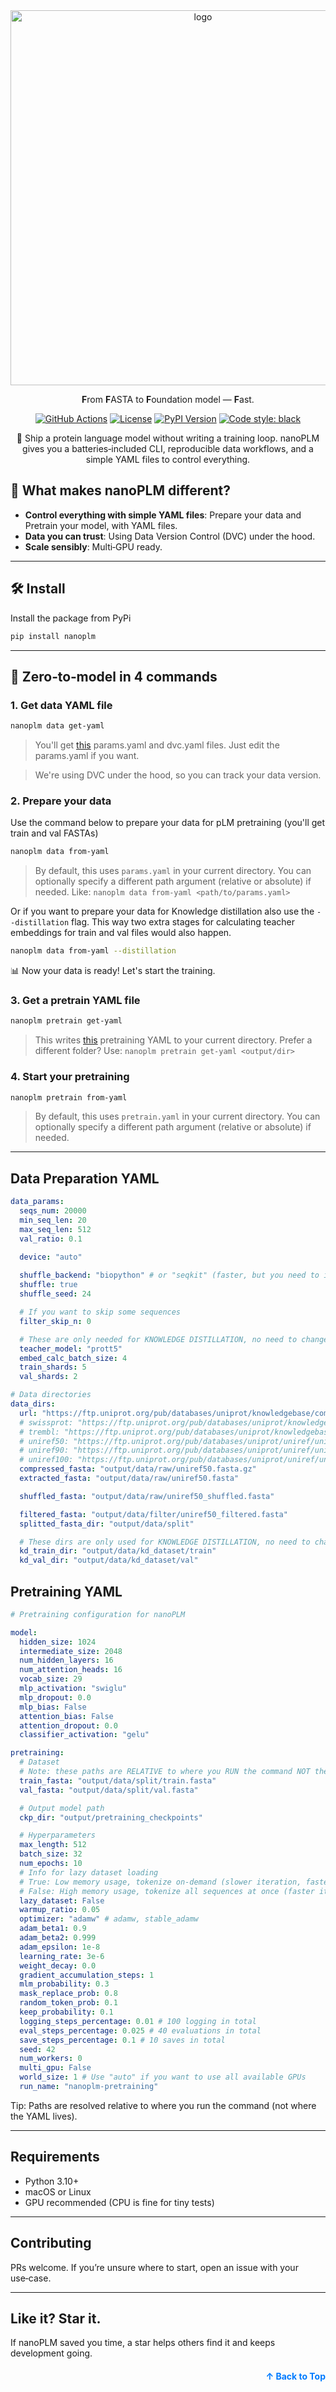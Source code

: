 <div align="center">

<img src="https://github.com/user-attachments/assets/dd520214-1f12-44c6-a6da-716934e4e981" alt="logo" width="600"/>

**F**rom **F**ASTA to **F**oundation model — **F**ast.

[![GitHub Actions](https://img.shields.io/github/actions/workflow/status/heispv/nanoplm/publish-to-pypi.yml?style=plastic&logo=github-actions&label=CI)](https://github.com/heispv/nanoplm/actions/workflows/publish-to-pypi.yml)
[![License](https://img.shields.io/github/license/heispv/nanoplm?style=plastic&color=orange&logo=github&label=License)](./LICENSE)
[![PyPI Version](https://img.shields.io/pypi/v/nanoplm?style=plastic&color=4b8bbe&logo=pypi&logoColor=white&label=PyPI)](https://pypi.org/project/nanoplm/)
[![Code style: black](https://img.shields.io/badge/code%20style-black-000000.svg?style=plastic)](https://github.com/psf/black)

<p>🚀 Ship a protein language model without writing a training loop. nanoPLM gives you a batteries‑included CLI, reproducible data workflows, and a simple YAML files to control everything.</p>

</div>

## 🧬 What makes nanoPLM different?

- **Control everything with simple YAML files**: Prepare your data and Pretrain your model, with YAML files.
- **Data you can trust**: Using Data Version Control (DVC) under the hood.
- **Scale sensibly**: Multi‑GPU ready.

---

## 🛠️ Install

Install the package from PyPi

```bash
pip install nanoplm
```

---

## 🤖 Zero‑to‑model in 4 commands

### 1. Get data YAML file

```bash
nanoplm data get-yaml
```

>You'll get [this](#data-preparation-yaml) params.yaml and dvc.yaml files. Just edit the params.yaml if you want.

> We're using DVC under the hood, so you can track your data version.

### 2. Prepare your data

Use the command below to prepare your data for pLM pretraining (you'll get train and val FASTAs)

```bash
nanoplm data from-yaml
```

> By default, this uses `params.yaml` in your current directory. You can optionally specify a different path argument (relative or absolute) if needed.
Like: `nanoplm data from-yaml <path/to/params.yaml>`


Or if you want to prepare your data for Knowledge distillation also use the `--distillation` flag.
This way two extra stages for calculating teacher embeddings for train and val files would also happen.

```bash
nanoplm data from-yaml --distillation
```

📊 Now your data is ready! Let's start the training.

### 3. Get a pretrain YAML file

```bash
nanoplm pretrain get-yaml
```

> This writes [this](#pretraining-yaml) pretraining YAML to your current directory. Prefer a different folder?
Use: `nanoplm pretrain get-yaml <output/dir>`

### 4. Start your pretraining

```bash
nanoplm pretrain from-yaml
```

> By default, this uses `pretrain.yaml` in your current directory. You can optionally specify a different path argument (relative or absolute) if needed.

---

## Data Preparation YAML

```yaml
data_params:
  seqs_num: 20000
  min_seq_len: 20
  max_seq_len: 512
  val_ratio: 0.1

  device: "auto"
  
  shuffle_backend: "biopython" # or "seqkit" (faster, but you need to install it)
  shuffle: true
  shuffle_seed: 24

  # If you want to skip some sequences
  filter_skip_n: 0

  # These are only needed for KNOWLEDGE DISTILLATION, no need to change them if you want to do pretraining only
  teacher_model: "prott5"
  embed_calc_batch_size: 4
  train_shards: 5
  val_shards: 2

# Data directories
data_dirs:
  url: "https://ftp.uniprot.org/pub/databases/uniprot/knowledgebase/complete/uniprot_sprot.fasta.gz"
  # swissprot: "https://ftp.uniprot.org/pub/databases/uniprot/knowledgebase/complete/uniprot_sprot.fasta.gz"
  # trembl: "https://ftp.uniprot.org/pub/databases/uniprot/knowledgebase/complete/uniprot_trembl.fasta.gz"
  # uniref50: "https://ftp.uniprot.org/pub/databases/uniprot/uniref/uniref50/uniref50.fasta.gz"
  # uniref90: "https://ftp.uniprot.org/pub/databases/uniprot/uniref/uniref90/uniref90.fasta.gz"
  # uniref100: "https://ftp.uniprot.org/pub/databases/uniprot/uniref/uniref100/uniref100.fasta.gz"
  compressed_fasta: "output/data/raw/uniref50.fasta.gz"
  extracted_fasta: "output/data/raw/uniref50.fasta"

  shuffled_fasta: "output/data/raw/uniref50_shuffled.fasta"

  filtered_fasta: "output/data/filter/uniref50_filtered.fasta"
  splitted_fasta_dir: "output/data/split"

  # These dirs are only used for KNOWLEDGE DISTILLATION, no need to change them if you want to do pretraining only
  kd_train_dir: "output/data/kd_dataset/train"
  kd_val_dir: "output/data/kd_dataset/val"
```

## Pretraining YAML

```yaml
# Pretraining configuration for nanoPLM

model:
  hidden_size: 1024
  intermediate_size: 2048
  num_hidden_layers: 16
  num_attention_heads: 16
  vocab_size: 29
  mlp_activation: "swiglu"
  mlp_dropout: 0.0
  mlp_bias: False
  attention_bias: False
  attention_dropout: 0.0
  classifier_activation: "gelu"

pretraining:
  # Dataset
  # Note: these paths are RELATIVE to where you RUN the command NOT the YAML file.
  train_fasta: "output/data/split/train.fasta"
  val_fasta: "output/data/split/val.fasta"

  # Output model path
  ckp_dir: "output/pretraining_checkpoints"

  # Hyperparameters
  max_length: 512
  batch_size: 32
  num_epochs: 10
  # Info for lazy dataset loading
  # True: Low memory usage, tokenize on-demand (slower iteration, faster startup)
  # False: High memory usage, tokenize all sequences at once (faster iteration, slower startup)
  lazy_dataset: False
  warmup_ratio: 0.05
  optimizer: "adamw" # adamw, stable_adamw
  adam_beta1: 0.9
  adam_beta2: 0.999
  adam_epsilon: 1e-8
  learning_rate: 3e-6
  weight_decay: 0.0
  gradient_accumulation_steps: 1
  mlm_probability: 0.3
  mask_replace_prob: 0.8
  random_token_prob: 0.1
  keep_probability: 0.1
  logging_steps_percentage: 0.01 # 100 logging in total 
  eval_steps_percentage: 0.025 # 40 evaluations in total 
  save_steps_percentage: 0.1 # 10 saves in total 
  seed: 42
  num_workers: 0
  multi_gpu: False
  world_size: 1 # Use "auto" if you want to use all available GPUs
  run_name: "nanoplm-pretraining"
```

Tip: Paths are resolved relative to where you run the command (not where the YAML lives).

---

## Requirements

- Python 3.10+
- macOS or Linux
- GPU recommended (CPU is fine for tiny tests)

---

## Contributing

PRs welcome. If you’re unsure where to start, open an issue with your use‑case.

---

## Like it? Star it.

If nanoPLM saved you time, a star helps others find it and keeps development going.

<p align="right" style="font-size: 14px; color: #555; margin-top: 20px;">
    <a href="#readme-top" style="text-decoration: none; color: #007bff; font-weight: bold;">
        ↑ Back to Top
    </a>
</p>